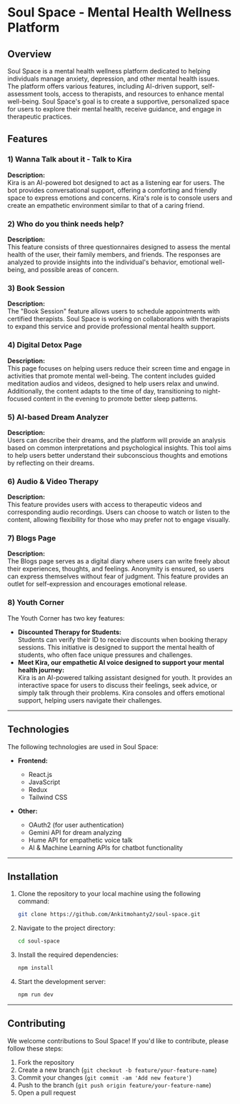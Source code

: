 # Soul Space - Mental Health Wellness Platform

## Overview

Soul Space is a mental health wellness platform dedicated to helping individuals manage anxiety, depression, and other mental health issues. The platform offers various features, including AI-driven support, self-assessment tools, access to therapists, and resources to enhance mental well-being. Soul Space's goal is to create a supportive, personalized space for users to explore their mental health, receive guidance, and engage in therapeutic practices.

## Features

### 1) Wanna Talk about it - Talk to Kira
**Description:**  
Kira is an AI-powered bot designed to act as a listening ear for users. The bot provides conversational support, offering a comforting and friendly space to express emotions and concerns. Kira's role is to console users and create an empathetic environment similar to that of a caring friend.

### 2) Who do you think needs help?
**Description:**  
This feature consists of three questionnaires designed to assess the mental health of the user, their family members, and friends. The responses are analyzed to provide insights into the individual's behavior, emotional well-being, and possible areas of concern.

### 3) Book Session
**Description:**  
The "Book Session" feature allows users to schedule appointments with certified therapists. Soul Space is working on collaborations with therapists to expand this service and provide professional mental health support.

### 4) Digital Detox Page
**Description:**  
This page focuses on helping users reduce their screen time and engage in activities that promote mental well-being. The content includes guided meditation audios and videos, designed to help users relax and unwind. Additionally, the content adapts to the time of day, transitioning to night-focused content in the evening to promote better sleep patterns.

### 5) AI-based Dream Analyzer
**Description:**  
Users can describe their dreams, and the platform will provide an analysis based on common interpretations and psychological insights. This tool aims to help users better understand their subconscious thoughts and emotions by reflecting on their dreams.

### 6) Audio & Video Therapy
**Description:**  
This feature provides users with access to therapeutic videos and corresponding audio recordings. Users can choose to watch or listen to the content, allowing flexibility for those who may prefer not to engage visually.

### 7) Blogs Page
**Description:**  
The Blogs page serves as a digital diary where users can write freely about their experiences, thoughts, and feelings. Anonymity is ensured, so users can express themselves without fear of judgment. This feature provides an outlet for self-expression and encourages emotional release.

### 8) Youth Corner
The Youth Corner has two key features:
   - **Discounted Therapy for Students:**  
     Students can verify their ID to receive discounts when booking therapy sessions. This initiative is designed to support the mental health of students, who often face unique pressures and challenges.
   - **Meet Kira, our empathetic AI voice designed to support your mental health journey:**  
     Kira is an AI-powered talking assistant designed for youth. It provides an interactive space for users to discuss their feelings, seek advice, or simply talk through their problems. Kira consoles and offers emotional support, helping users navigate their challenges.

---

## Technologies

The following technologies are used in Soul Space:

- **Frontend:**  
  - React.js
  - JavaScript
  - Redux 
  - Tailwind CSS
    
- **Other:**  
  - OAuth2 (for user authentication)
  - Gemini API for dream analyzing
  - Hume API for empathetic voice talk
  - AI & Machine Learning APIs for chatbot functionality

---

## Installation

1. Clone the repository to your local machine using the following command:
    ```bash
    git clone https://github.com/Ankitmohanty2/soul-space.git
    ```

2. Navigate to the project directory:
    ```bash
    cd soul-space
    ```

3. Install the required dependencies:
    ```bash
    npm install
    ```

4. Start the development server:
    ```bash
    npm run dev
    ```

---

## Contributing

We welcome contributions to Soul Space! If you'd like to contribute, please follow these steps:

1. Fork the repository
2. Create a new branch (`git checkout -b feature/your-feature-name`)
3. Commit your changes (`git commit -am 'Add new feature'`)
4. Push to the branch (`git push origin feature/your-feature-name`)
5. Open a pull request
